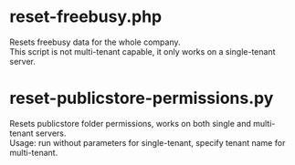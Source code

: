 reset-freebusy.php
=====
Resets freebusy data for the whole company.  
This script is not multi-tenant capable, it only works on a single-tenant server.

reset-publicstore-permissions.py
=====
Resets publicstore folder permissions, works on both single and multi-tenant servers.  
Usage: run without parameters for single-tenant, specify tenant name for multi-tenant.
